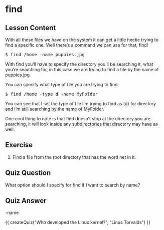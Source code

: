 # find

## Lesson Content

With all these files we have on the system it can get a little hectic trying to find a specific one. Well there’s a command we can use for that, find! 

<pre>$ find /home -name puppies.jpg</pre>

With find you’ll have to specify the directory you’ll be searching it, what you’re searching for, in this case we are trying to find a file by the name of puppies.jpg. 

You can specify what type of file you are trying to find. 

<pre>$ find /home -type d -name MyFolder</pre>

You can see that I set the type of file I’m trying to find as (d) for directory and I’m still searching by the name of MyFolder. 

One cool thing to note is that find doesn’t stop at the directory you are searching, it will look inside any subdirectories that directory may have as well.

## Exercise

<ol>
<li>Find a file from the root directory that has the word net in it.</li>
</ol>

## Quiz Question

What option should I specify for find if I want to search by name?

## Quiz Answer

-name
<script src="../quiz.js"></script>

<div id="quiz">
  {{ createQuiz("Who developed the Linux kernel?", "Linus Torvalds") }}
</div>
